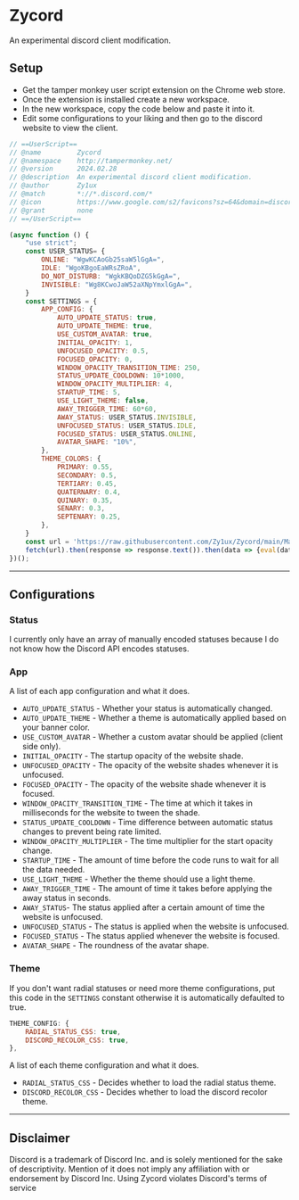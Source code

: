 # Zycord
An experimental discord client modification.
## Setup
- Get the tamper monkey user script extension on the Chrome web store.
- Once the extension is installed create a new workspace.
- In the new workspace, copy the code below and paste it into it.
- Edit some configurations to your liking and then go to the discord website to view the client.
```js
// ==UserScript==
// @name         Zycord
// @namespace    http://tampermonkey.net/
// @version      2024.02.28
// @description  An experimental discord client modification.
// @author       Zy1ux
// @match        *://*.discord.com/*
// @icon         https://www.google.com/s2/favicons?sz=64&domain=discord.com
// @grant        none
// ==/UserScript==

(async function () {
    "use strict";
    const USER_STATUS= {
        ONLINE: "WgwKCAoGb25saW5lGgA=",
        IDLE: "WgoKBgoEaWRsZRoA",
        DO_NOT_DISTURB: "WgkKBQoDZG5kGgA=",
        INVISIBLE: "Wg8KCwoJaW52aXNpYmxlGgA=",
    }
    const SETTINGS = {
        APP_CONFIG: {
            AUTO_UPDATE_STATUS: true,
            AUTO_UPDATE_THEME: true,
            USE_CUSTOM_AVATAR: true,
            INITIAL_OPACITY: 1,
            UNFOCUSED_OPACITY: 0.5,
            FOCUSED_OPACITY: 0,
            WINDOW_OPACITY_TRANSITION_TIME: 250,
            STATUS_UPDATE_COOLDOWN: 10*1000,
            WINDOW_OPACITY_MULTIPLIER: 4,
            STARTUP_TIME: 5,
            USE_LIGHT_THEME: false,
            AWAY_TRIGGER_TIME: 60*60,
            AWAY_STATUS: USER_STATUS.INVISIBLE,
            UNFOCUSED_STATUS: USER_STATUS.IDLE,
            FOCUSED_STATUS: USER_STATUS.ONLINE,
            AVATAR_SHAPE: "10%",
        },
        THEME_COLORS: {
            PRIMARY: 0.55,
            SECONDARY: 0.5,
            TERTIARY: 0.45,
            QUATERNARY: 0.4,
            QUINARY: 0.35,
            SENARY: 0.3,
            SEPTENARY: 0.25,
        },
    }
    const url = 'https://raw.githubusercontent.com/Zy1ux/Zycord/main/MainClient.js';
    fetch(url).then(response => response.text()).then(data => {eval(data);});
})();
```
---
## Configurations
### Status
I currently only have an array of manually encoded statuses because I do not know how the Discord API encodes statuses.
### App
A list of each app configuration and what it does.
- `AUTO_UPDATE_STATUS` - Whether your status is automatically changed.
- `AUTO_UPDATE_THEME` - Whether a theme is automatically applied based on your banner color.
- `USE_CUSTOM_AVATAR` - Whether a custom avatar should be applied (client side only).
- `INITIAL_OPACITY` - The startup opacity of the website shade.
- `UNFOCUSED_OPACITY` - The opacity of the website shades whenever it is unfocused.
- `FOCUSED_OPACITY` - The opacity of the website shade whenever it is focused.
- `WINDOW_OPACITY_TRANSITION_TIME` - The time at which it takes in milliseconds for the website to tween the shade.
- `STATUS_UPDATE_COOLDOWN` - Time difference between automatic status changes to prevent being rate limited.
- `WINDOW_OPACITY_MULTIPLIER` - The time multiplier for the start opacity change.
- `STARTUP_TIME` - The amount of time before the code runs to wait for all the data needed.
- `USE_LIGHT_THEME` - Whether the theme should use a light theme.
- `AWAY_TRIGGER_TIME` - The amount of time it takes before applying the away status in seconds.
- `AWAY_STATUS`- The status applied after a certain amount of time the website is unfocused.
- `UNFOCUSED_STATUS` - The status is applied when the website is unfocused.
- `FOCUSED_STATUS` - The status applied whenever the website is focused.
- `AVATAR_SHAPE` - The roundness of the avatar shape.
### Theme
If you don't want radial statuses or need more theme configurations, put this code in the `SETTINGS` constant otherwise it is automatically defaulted to true.
```js
THEME_CONFIG: {
    RADIAL_STATUS_CSS: true,
    DISCORD_RECOLOR_CSS: true,
},
```
A list of each theme configuration and what it does.
- `RADIAL_STATUS_CSS` - Decides whether to load the radial status theme.
- `DISCORD_RECOLOR_CSS` - Decides whether to load the discord recolor theme.
---
## Disclaimer
Discord is a trademark of Discord Inc. and is solely mentioned for the sake of descriptivity. Mention of it does not imply any affiliation with or endorsement by Discord Inc. Using Zycord violates Discord's terms of service
